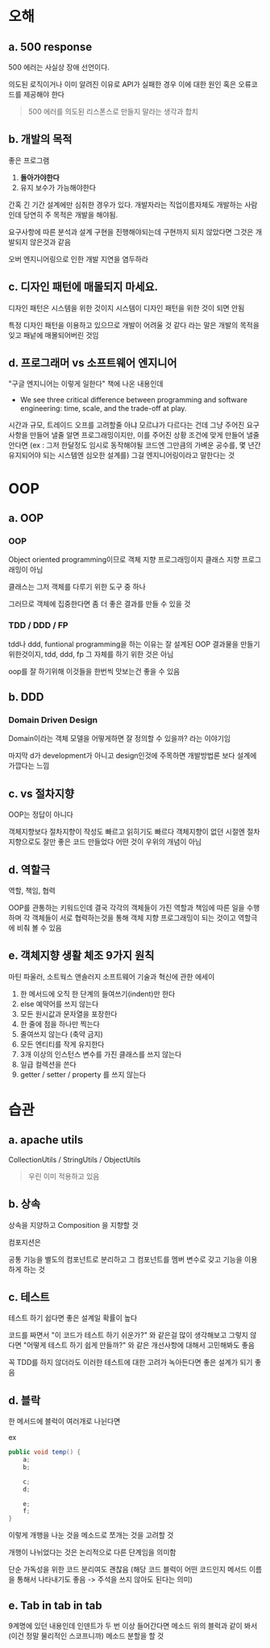 # 오해

## a. 500 response

500 에러는 사실상 장애 선언이다.

의도된 로직이거나 이미 알려진 이유로 API가 실패한 경우 이에 대한 원인 혹은 오류코드를 제공해야 한다

> 500 에러를 의도된 리스폰스로 만들지 말라는 생각과 합치

## b. 개발의 목적

좋은 프로그램

1. <b>돌아가야한다</b>
2. 유지 보수가 가능해야한다

간혹 긴 기간 설계에만 심취한 경우가 있다. 개발자라는 직업이름자체도 개발하는 사람인데 당연히 주 목적은 개발을 해야됨.

요구사항에 따른 분석과 설계 구현을 진행해야되는데 구현까지 되지 않았다면 그것은 개발되지 않은것과 같음

오버 엔지니어링으로 인한 개발 지연을 염두하라

## c. 디자인 패턴에 매몰되지 마세요.

디자인 패턴은 시스템을 위한 것이지
시스템이 디자인 패턴을 위한 것이 되면 안됨

특정 디자인 패턴을 이용하고 있으므로 개발이 어려울 것 같다 라는 말은
개발의 목적을 잊고 패넡에 매몰되어버린 것임

## d. 프로그래머 vs 소프트웨어 엔지니어

"구글 엔지니어는 이렇게 일한다" 책에 나온 내용인데

* We see three critical difference between programming and software engineering: time, scale, and the trade-off at play.

시간과 규모, 트레이드 오프를 고려할줄 아냐 모르냐가 다르다는 건데
그냥 주어진 요구사항을 만들어 낼줄 알면 프로그래밍이지만, 이를 주어진 상황 조건에 맞게 만들어 낼줄 안다면 (ex : 그저 한달정도 임시로 동작해야될 코드엔 그만큼의 가벼운 공수를, 몇 년간 유지되어야 되는 시스템엔 심오한 설계를) 그걸 엔지니어링이라고 말한다는 것

# OOP

## a. OOP

### OOP

Object oriented programming이므로 객체 지향 프로그래밍이지 클래스 지향 프로그래밍이 아님

클래스는 그저 객체를 다루기 위한 도구 중 하나

그러므로 객체에 집중한다면 좀 더 좋은 결과를 만들 수 있을 것

### TDD / DDD / FP

tdd나 ddd, funtional programming을 하는 이유는
잘 설계된 OOP 결과물을 만들기 위한것이지, tdd, ddd, fp 그 자체를 하기 위한 것은 아님

oop를 잘 하기위해 이것들을 한번씩 맛보는건 좋을 수 있음

## b. DDD

### Domain Driven Design

Domain이라는 객체 모델을 어떻게하면 잘 정의할 수 있을까? 라는 이야기임

마지막 d가 development가 아니고 design인것에 주목하면 개발방법론 보다 설계에 가깝다는 느낌

## c. vs 절차지향

OOP는 정답이 아니다

객체지향보다 절차지향이 작성도 빠르고 읽히기도 빠르다
객체지향이 없던 시절엔 절차지향으로도 잘만 좋은 코드 만들었다
어떤 것이 우위의 개념이 아님

## d. 역할극

역할, 책임, 협력

OOP를 관통하는 키워드인데 결국 각각의 객체들이 가진 역할과 책임에 따른 일을 수행하며 각 객체들이 서로 협력하는것을 통해 객체 지향 프로그래밍이 되는 것이고 역할극에 비춰 볼 수 있음

## e. 객체지향 생활 체조 9가지 원칙

마틴 파울러, 소트웍스 앤솔러지 소프트웨어 기술과 혁신에 관한 에세이

1. 한 메서드에 오직 한 단계의 들여쓰기(indent)만 한다
2. else 예약어를 쓰지 않는다
3. 모든 원시값과 문자열을 포장한다
4. 한 줄에 점을 하나만 찍는다
5. 줄여쓰지 않는다 (축약 금지)
6. 모든 엔티티를 작게 유지한다
7. 3개 이상의 인스턴스 변수를 가진 클래스를 쓰지 않는다
8. 일급 컬렉션을 쓴다
9. getter / setter / property 를 쓰지 않는다

# 습관

## a. apache utils

CollectionUtils / StringUtils / ObjectUtils

> 우린 이미 적용하고 있음

## b. 상속

상속을 지양하고 Composition 을 지향할 것

컴포지션은

공통 기능을 별도의 컴포넌트로 분리하고
그 컴포넌트를 멤버 변수로 갖고 기능을 이용하게 하는 것

## c. 테스트

테스트 하기 쉽다면 좋은 설계일 확률이 높다

코드를 짜면서 "이 코드가 테스트 하기 쉬운가?" 와 같은걸 많이 생각해보고 그렇지 않다면 "어떻게 테스트 하기 쉽게 만들까?" 와 같은 개선사항에 대해서 고민해봐도 좋음

꼭 TDD를 하지 않더라도 이러한 테스트에 대한 고려가 녹아든다면 좋은 설계가 되기 좋음

## d. 블락

한 메서드에 블럭이 여러개로 나뉜다면

ex

```java
public void temp() {
    a;
    b;

    c;
    d;

    e;
    f;
}
```

이렇게 개행을 나눈 것을 메소드로 쪼개는 것을 고려할 것

개행이 나뉘었다는 것은 논리적으로 다른 단계임을 의미함

단순 가독성을 위한 코드 분리여도 괜찮음 (해당 코드 블럭이 어떤 코드인지 메서드 이름을 통해서 나타내기도 좋음 -> 주석을 쓰지 않아도 된다는 의미)

## e. Tab in tab in tab

9계명에 있던 내용인데 인덴트가 두 번 이상 들어간다면 메소드 위의 블럭과 같이 봐서 (이건 정말 물리적인 스코프니까) 메소드 분할을 할 것

